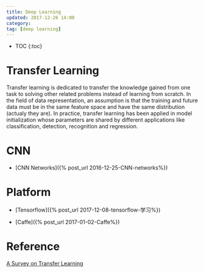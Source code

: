 ```yaml
---
title: Deep Learning
updated: 2017-12-26 14:00
category: 
tag: [deep learning]
---
```


* TOC
{:toc}

# Transfer Learning

Transfer learning is dedicated to transfer the knowledge gained from one task to solving other related problems instead of learning from scratch. 
In the field of data representation, an assumption is that the training and future data must be in the same feature space and have the same distribution (actualy they are). In practice, transfer learning has been applied in model initialization whose parameters are shared by different applications like classification, detection, recognition and regression.

# CNN

* [CNN Networks]({% post_url 2016-12-25-CNN-networks%})

# Platform

* [Tensorflow]({% post_url 2017-12-08-tensorflow-学习%})

* [Caffe]({% post_url 2017-01-02-Caffe%})


# Reference
[A Survey on Transfer Learning](https://www.cse.ust.hk/~qyang/Docs/2009/tkde_transfer_learning.pdf)